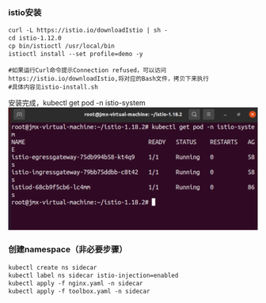 

### istio安装
```shell
curl -L https://istio.io/downloadIstio | sh -
cd istio-1.12.0
cp bin/istioctl /usr/local/bin
istioctl install --set profile=demo -y

#如果运行Curl命令提示Connection refused，可以访问https://istio.io/downloadIstio,将对应的Bash文件，拷贝下来执行
#具体内容见istio-install.sh
```
安装完成，kubectl get pod -n istio-system
![img.png](img.png)


### 创建namespace（非必要步骤） 
```shell
kubectl create ns sidecar
kubectl label ns sidecar istio-injection=enabled
kubectl apply -f nginx.yaml -n sidecar
kubectl apply -f toolbox.yaml -n sidecar
```